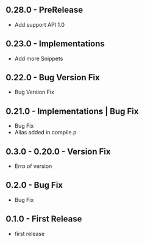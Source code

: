 ## 0.28.0 - PreRelease
* Add support API 1.0

## 0.23.0 - Implementations
* Add more Snippets

## 0.22.0 - Bug Version Fix
* Bug Version Fix

## 0.21.0 - Implementations | Bug Fix
* Bug Fix
* Alias added in compile.p

## 0.3.0  - 0.20.0 - Version Fix
* Erro of version

## 0.2.0 - Bug Fix
* Bug Fix  

## 0.1.0 - First Release
* first release
